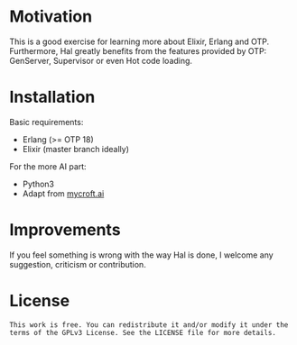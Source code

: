 # Motivation #

This is a good exercise for learning more about Elixir, Erlang and
OTP. Furthermore, Hal greatly benefits from the features provided by OTP:
GenServer, Supervisor or even Hot code loading.


# Installation #

Basic requirements:
- Erlang (>= OTP 18)
- Elixir (master branch ideally)

For the more AI part:
- Python3
- Adapt from [mycroft.ai](https://github.com/MycroftAI/adapt)


# Improvements #

If you feel something is wrong with the way Hal is done, I welcome any
suggestion, criticism or contribution.


# License #

    This work is free. You can redistribute it and/or modify it under the
    terms of the GPLv3 License. See the LICENSE file for more details.
